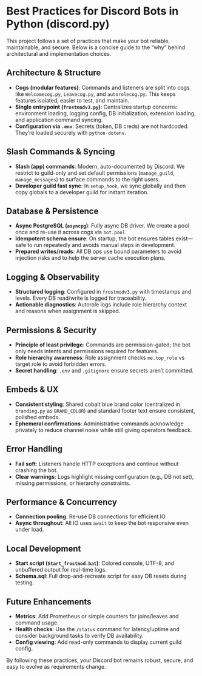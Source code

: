 # Best Practices for Discord Bots in Python (discord.py)

This project follows a set of practices that make your bot reliable, maintainable, and secure. Below is a concise guide to the “why” behind architectural and implementation choices.

## Architecture & Structure

- **Cogs (modular features)**: Commands and listeners are split into cogs like `Welcomecog.py`, `Leavecog.py`, and `autorolecog.py`. This keeps features isolated, easier to test, and maintain.
- **Single entrypoint (`frostmodv3.py`)**: Centralizes startup concerns: environment loading, logging config, DB initialization, extension loading, and application command syncing.
- **Configuration via `.env`**: Secrets (token, DB creds) are not hardcoded. They’re loaded securely with `python-dotenv`.

## Slash Commands & Syncing

- **Slash (app) commands**: Modern, auto-documented by Discord. We restrict to guild-only and set default permissions (`manage_guild`, `manage_messages`) to surface commands to the right users.
- **Developer guild fast sync**: In `setup_hook`, we sync globally and then copy globals to a developer guild for instant iteration.

## Database & Persistence

- **Async PostgreSQL (`asyncpg`)**: Fully async DB driver. We create a pool once and re-use it across cogs via `bot.pool`.
- **Idempotent schema ensure**: On startup, the bot ensures tables exist—safe to run repeatedly and avoids manual steps in development.
- **Prepared writes/reads**: All DB ops use bound parameters to avoid injection risks and to help the server cache execution plans.

## Logging & Observability

- **Structured logging**: Configured in `frostmodv3.py` with timestamps and levels. Every DB read/write is logged for traceability.
- **Actionable diagnostics**: Autorole logs include role hierarchy context and reasons when assignment is skipped.

## Permissions & Security

- **Principle of least privilege**: Commands are permission-gated; the bot only needs intents and permissions required for features.
- **Role hierarchy awareness**: Role assignment checks `me.top_role` vs target role to avoid forbidden errors.
- **Secret handling**: `.env` and `.gitignore` ensure secrets aren’t committed.

## Embeds & UX

- **Consistent styling**: Shared cobalt blue brand color (centralized in `branding.py` as `BRAND_COLOR`) and standard footer text ensure consistent, polished embeds.
- **Ephemeral confirmations**: Administrative commands acknowledge privately to reduce channel noise while still giving operators feedback.

## Error Handling

- **Fail soft**: Listeners handle HTTP exceptions and continue without crashing the bot.
- **Clear warnings**: Logs highlight missing configuration (e.g., DB not set), missing permissions, or hierarchy constraints.

## Performance & Concurrency

- **Connection pooling**: Re-use DB connections for efficient IO.
- **Async throughout**: All IO uses `await` to keep the bot responsive even under load.

## Local Development

- **Start script (`Start_frostmod.bat`)**: Colored console, UTF-8, and unbuffered output for real-time logs.
- **Schema.sql**: Full drop-and-recreate script for easy DB resets during testing.

## Future Enhancements

- **Metrics**: Add Prometheus or simple counters for joins/leaves and command usage.
- **Health checks**: Use the `/status` command for latency/uptime and consider background tasks to verify DB availability.
- **Config viewing**: Add read-only commands to display current guild config.

By following these practices, your Discord bot remains robust, secure, and easy to evolve as requirements change.
